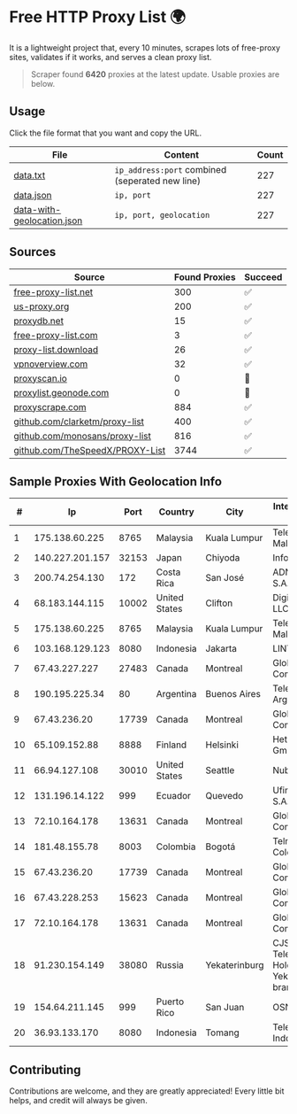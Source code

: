 
# Free HTTP Proxy List 🌍

It is a lightweight project that, every 10 minutes, scrapes lots of free-proxy sites, validates if it works, and serves a clean proxy list.


> Scraper found **6420** proxies at the latest update. Usable proxies are below.

## Usage

Click the file format that you want and copy the URL.


|File|Content|Count|
|----|-------|-----|
|[data.txt](https://raw.githubusercontent.com/themiralay/Proxy-List-World/master/data.txt)|`ip_address:port` combined (seperated new line)|227|
|[data.json](https://raw.githubusercontent.com/themiralay/Proxy-List-World/master/data.json)|`ip, port`|227|
|[data-with-geolocation.json](https://raw.githubusercontent.com/themiralay/Proxy-List-World/master/data-with-geolocation.json)|`ip, port, geolocation`|227|

## Sources

|Source|Found Proxies|Succeed|
|------|-------------|-------|
|[free-proxy-list.net](https://free-proxy-list.net)|300|✅|
|[us-proxy.org](https://www.us-proxy.org)|200|✅|
|[proxydb.net](http://proxydb.net)|15|✅|
|[free-proxy-list.com](https://free-proxy-list.com/?page=&port=&type%5B%5D=http&type%5B%5D=https&up_time=0&search=Search)|3|✅|
|[proxy-list.download](https://www.proxy-list.download/HTTP)|26|✅|
|[vpnoverview.com](https://vpnoverview.com/privacy/anonymous-browsing/free-proxy-servers)|32|✅|
|[proxyscan.io](https://www.proxyscan.io)|0|🚫|
|[proxylist.geonode.com](https://proxylist.geonode.com/api/proxy-list?limit=300&page=1&sort_by=lastChecked&sort_type=desc&protocols=http,https)|0|🚫|
|[proxyscrape.com](https://api.proxyscrape.com/v2/?request=displayproxies&protocol=http&timeout=10000&country=all&ssl=all&anonymity=all)|884|✅|
|[github.com/clarketm/proxy-list](https://raw.githubusercontent.com/clarketm/proxy-list/master/proxy-list-raw.txt)|400|✅|
|[github.com/monosans/proxy-list](https://raw.githubusercontent.com/monosans/proxy-list/main/proxies/http.txt)|816|✅|
|[github.com/TheSpeedX/PROXY-List](https://raw.githubusercontent.com/TheSpeedX/PROXY-List/master/http.txt)|3744|✅|


## Sample Proxies With Geolocation Info

|#|Ip|Port|Country|City|Internet Service Provider|
|-|--|----|-------|----|-------------------------|
|1|175.138.60.225|8765|Malaysia|Kuala Lumpur|Telekom Malaysia Berhad|
|2|140.227.201.157|32153|Japan|Chiyoda|InfoSphere|
|3|200.74.254.130|172|Costa Rica|San José|ADN Solutions S.A. (Rokru Int.)|
|4|68.183.144.115|10002|United States|Clifton|DigitalOcean, LLC|
|5|175.138.60.225|8765|Malaysia|Kuala Lumpur|Telekom Malaysia Berhad|
|6|103.168.129.123|8080|Indonesia|Jakarta|LINTASARTA|
|7|67.43.227.227|27483|Canada|Montreal|GloboTech Communications|
|8|190.195.225.34|80|Argentina|Buenos Aires|Telecom Argentina S.A.|
|9|67.43.236.20|17739|Canada|Montreal|GloboTech Communications|
|10|65.109.152.88|8888|Finland|Helsinki|Hetzner Online GmbH|
|11|66.94.127.108|30010|United States|Seattle|Nubes, LLC|
|12|131.196.14.122|999|Ecuador|Quevedo|Ufinet Panama S.A.|
|13|72.10.164.178|13631|Canada|Montreal|GloboTech Communications|
|14|181.48.155.78|8003|Colombia|Bogotá|Telmex Colombia S.A.|
|15|67.43.236.20|17739|Canada|Montreal|GloboTech Communications|
|16|67.43.228.253|15623|Canada|Montreal|GloboTech Communications|
|17|72.10.164.178|13631|Canada|Montreal|GloboTech Communications|
|18|91.230.154.149|38080|Russia|Yekaterinburg|CJSC "ER-Telecom Holding" Yekaterinburg branch|
|19|154.64.211.145|999|Puerto Rico|San Juan|OSNET Wireless|
|20|36.93.133.170|8080|Indonesia|Tomang|Telekomunikasi Indonesia|



## Contributing

Contributions are welcome, and they are greatly appreciated! Every
little bit helps, and credit will always be given.


